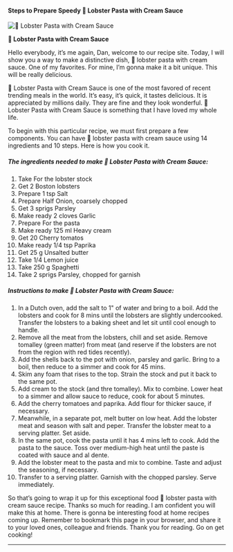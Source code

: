             

#### Steps to Prepare Speedy 🦞 Lobster Pasta with Cream Sauce

![🦞 Lobster Pasta with Cream Sauce](https://img-global.cpcdn.com/recipes/19ec0f52b380d051/751x532cq70/%f0%9f%a6%9e-lobster-pasta-with-cream-sauce-recipe-main-photo.jpg)

**🦞 Lobster Pasta with Cream Sauce**

Hello everybody, it’s me again, Dan, welcome to our recipe site. Today, I will show you a way to make a distinctive dish, 🦞 lobster pasta with cream sauce. One of my favorites. For mine, I’m gonna make it a bit unique. This will be really delicious.

🦞 Lobster Pasta with Cream Sauce is one of the most favored of recent trending meals in the world. It’s easy, it’s quick, it tastes delicious. It is appreciated by millions daily. They are fine and they look wonderful. 🦞 Lobster Pasta with Cream Sauce is something that I have loved my whole life.

To begin with this particular recipe, we must first prepare a few components. You can have 🦞 lobster pasta with cream sauce using 14 ingredients and 10 steps. Here is how you cook it.

##### The ingredients needed to make 🦞 Lobster Pasta with Cream Sauce:

1.  Take For the lobster stock
2.  Get 2 Boston lobsters
3.  Prepare 1 tsp Salt
4.  Prepare Half Onion, coarsely chopped
5.  Get 3 sprigs Parsley
6.  Make ready 2 cloves Garlic
7.  Prepare For the pasta
8.  Make ready 125 ml Heavy cream
9.  Get 20 Cherry tomatos
10.  Make ready 1/4 tsp Paprika
11.  Get 25 g Unsalted butter
12.  Take 1/4 Lemon juice
13.  Take 250 g Spaghetti
14.  Take 2 sprigs Parsley, chopped for garnish

##### Instructions to make 🦞 Lobster Pasta with Cream Sauce:

1.  In a Dutch oven, add the salt to 1" of water and bring to a boil. Add the lobsters and cook for 8 mins until the lobsters are slightly undercooked. Transfer the lobsters to a baking sheet and let sit until cool enough to handle.
2.  Remove all the meat from the lobsters, chill and set aside. Remove tomalley (green matter) from meat (and reserve if the lobsters are not from the region with red tides recently).
3.  Add the shells back to the pot with onion, parsley and garlic. Bring to a boil, then reduce to a simmer and cook for 45 mins.
4.  Skim any foam that rises to the top. Strain the stock and put it back to the same pot.
5.  Add cream to the stock (and thre tomalley). Mix to combine. Lower heat to a simmer and allow sauce to reduce, cook for about 5 minutes.
6.  Add the cherry tomatoes and paprika. Add flour for thicker sauce, if necessary.
7.  Meanwhile, in a separate pot, melt butter on low heat. Add the lobster meat and season with salt and peper. Transfer the lobster meat to a serving platter. Set aside.
8.  In the same pot, cook the pasta until it has 4 mins left to cook. Add the pasta to the sauce. Toss over medium-high heat until the paste is coated with sauce and al dente.
9.  Add the lobster meat to the pasta and mix to combine. Taste and adjust the seasoning, if necessary.
10.  Transfer to a serving platter. Garnish with the chopped parsley. Serve immediately.

So that’s going to wrap it up for this exceptional food 🦞 lobster pasta with cream sauce recipe. Thanks so much for reading. I am confident you will make this at home. There is gonna be interesting food at home recipes coming up. Remember to bookmark this page in your browser, and share it to your loved ones, colleague and friends. Thank you for reading. Go on get cooking!

* * *